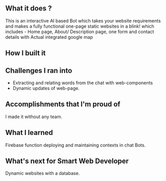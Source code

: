 ## What it does ?
This is an interactive AI based Bot which takes your website requirements and makes a fully functional one-page static websites in a blink!
which includes - Home page, About/ Description page, one form and contact details with Actual integrated google map

## How I built it

## Challenges I ran into
- Extracting and relating words from the chat with web-components 
- Dynamic updates of web-page.
 
## Accomplishments that I'm proud of
I made it without any team.

## What I learned
Firebase function deploying and maintaining contexts in chat Bots.

## What's next for Smart Web Developer
Dynamic websites with a database.
